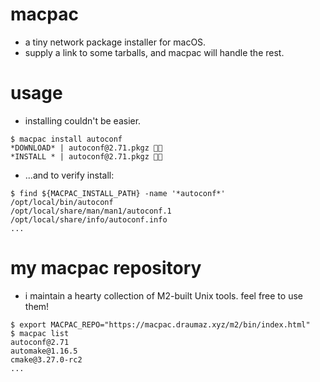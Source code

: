 # macpac
- a tiny network package installer for macOS.
- supply a link to some tarballs, and macpac will handle the rest.

# usage
- installing couldn't be easier.
```
$ macpac install autoconf
*DOWNLOAD* | autoconf@2.71.pkgz 🔁✅
*INSTALL * | autoconf@2.71.pkgz 🔁✅
```

- ...and to verify install:
```
$ find ${MACPAC_INSTALL_PATH} -name '*autoconf*'
/opt/local/bin/autoconf
/opt/local/share/man/man1/autoconf.1
/opt/local/share/info/autoconf.info
...
```

# my macpac repository
- i maintain a hearty collection of M2-built Unix tools. feel free to use them!
```
$ export MACPAC_REPO="https://macpac.draumaz.xyz/m2/bin/index.html"
$ macpac list
autoconf@2.71
automake@1.16.5
cmake@3.27.0-rc2
...
```
